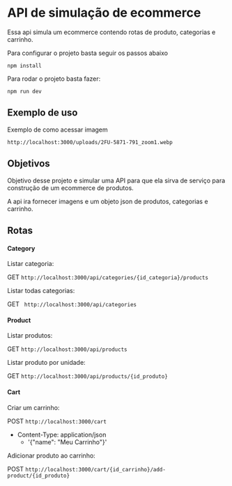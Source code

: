 # API de simulação de ecommerce

Essa api simula um ecommerce contendo rotas de produto, categorias e carrinho.

Para configurar o projeto basta seguir os passos abaixo

``npm install``

Para rodar o projeto basta fazer:

``npm run dev``

## Exemplo de uso

Exemplo de como acessar imagem

``http://localhost:3000/uploads/2FU-5871-791_zoom1.webp``

## Objetivos

Objetivo desse projeto e simular uma API para que ela sirva de serviço para construção de um ecommerce de produtos.

A api ira fornecer imagens e um objeto json de produtos, categorias e carrinho.

## Rotas

#### Category

Listar categoria:

GET ``http://localhost:3000/api/categories/{id_categoria}/products``

Listar todas categorias:

GET `` http://localhost:3000/api/categories``

#### Product

Listar produtos:

GET ``http://localhost:3000/api/products``

Listar produto por unidade:

GET ``http://localhost:3000/api/products/{id_produto}``

#### Cart

Criar um carrinho:

POST ``http://localhost:3000/cart``

- Content-Type: application/json
  - '{"name": "Meu Carrinho"}'

Adicionar produto ao carrinho:

POST ``http://localhost:3000/cart/{id_carrinho}/add-product/{id_produto}``